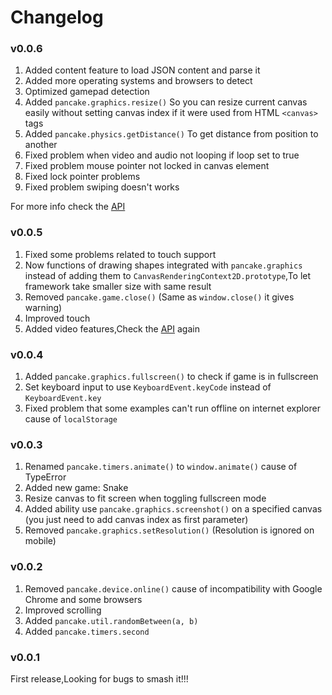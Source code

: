 # Changelog

### v0.0.6
1. Added content feature to load JSON content and parse it
2. Added more operating systems and browsers to detect
3. Optimized gamepad detection
4. Added `pancake.graphics.resize()` So you can resize current canvas easily without setting canvas index if it were used from HTML `<canvas>` tags
5. Added `pancake.physics.getDistance()` To get distance from position to another
6. Fixed problem when video and audio not looping if loop set to true
7. Fixed problem mouse pointer not locked in canvas element
8. Fixed lock pointer problems
9. Fixed problem swiping doesn't works

For more info check the [API](https://github.com/Rabios/Pancake/blob/master/docs/api.md)

### v0.0.5
1. Fixed some problems related to touch support
2. Now functions of drawing shapes integrated with `pancake.graphics` instead of adding them to `CanvasRenderingContext2D.prototype`,To let framework take smaller size with same result
3. Removed `pancake.game.close()` (Same as `window.close()` it gives warning)
4. Improved touch
5. Added video features,Check the [API](https://github.com/Rabios/Pancake/blob/master/docs/api.md) again

### v0.0.4
1. Added `pancake.graphics.fullscreen()` to check if game is in fullscreen
2. Set keyboard input to use `KeyboardEvent.keyCode` instead of `KeyboardEvent.key`
3. Fixed problem that some examples can't run offline on internet explorer cause of `localStorage`
   
### v0.0.3
1. Renamed `pancake.timers.animate()` to `window.animate()` cause of TypeError
2. Added new game: Snake 
3. Resize canvas to fit screen when toggling fullscreen mode
4. Added ability use `pancake.graphics.screenshot()` on a specified canvas (you just need to add canvas index as first parameter)
5. Removed `pancake.graphics.setResolution()` (Resolution is ignored on mobile)

### v0.0.2
1. Removed `pancake.device.online()` cause of incompatibility with Google Chrome and some browsers
2. Improved scrolling
3. Added `pancake.util.randomBetween(a, b)`
4. Added `pancake.timers.second`

### v0.0.1
First release,Looking for bugs to smash it!!!
